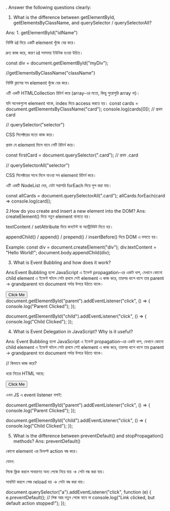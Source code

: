 . Answer the following questions clearly:

1. What is the difference between getElementById, getElementsByClassName, and querySelector / querySelectorAll?

Ans: 1. getElementById("idName")

নির্দিষ্ট id দিয়ে একটি element খুঁজে বের করে।

দ্রুত কাজ করে, কারণ id সবসময় ইউনিক হওয়া উচিত।

const div = document.getElementById("myDiv");

//getElementsByClassName("className")

নির্দিষ্ট ক্লাসের সব element খুঁজে বের করে।

এটি একটি HTMLCollection রিটার্ন করে (array-এর মতো, কিন্তু পুরোপুরি array না)।

যদি অনেকগুলো element থাকে, index দিয়ে access করতে হয়।
const cards = document.getElementsByClassName("card");
console.log(cards[0]); // প্রথম card


// querySelector("selector")

CSS সিলেক্টরের মতো কাজ করে।

প্রথম যে element মিলে যাবে সেটি রিটার্ন করে।

const firstCard = document.querySelector(".card"); // প্রথম .card

// querySelectorAll("selector")

CSS সিলেক্টরের সাথে মিলে যাওয়া সব element রিটার্ন করে।

এটি একটি NodeList দেয়, যেটা সরাসরি forEach দিয়ে লুপ করা যায়।

const allCards = document.querySelectorAll(".card");
allCards.forEach(card => console.log(card));



2.How do you create and insert a new element into the DOM?
Ans: createElement() দিয়ে নতুন element বানাতে হয়।

textContent / setAttribute দিয়ে কনটেন্ট বা অ্যাট্রিবিউট দিতে হয়।

appendChild() / append() / prepend() / insertBefore() দিয়ে DOM এ বসাতে হয়।

Example:
const div = document.createElement("div"); 
div.textContent = "Hello World!";
document.body.appendChild(div);

3. What is Event Bubbling and how does it work?

Ans:Event Bubbling হলো JavaScript এ ইভেন্ট propagation-এর একটা ধাপ, যেখানে কোনো child element এ ইভেন্ট ঘটলে সেটা প্রথমে সেই element এ কাজ করে, তারপর ধাপে ধাপে তার parent → grandparent হয়ে document পর্যন্ত উপরে উঠতে থাকে।
<div id="parent">
  <button id="child">Click Me</button>
</div>
document.getElementById("parent").addEventListener("click", () => {
  console.log("Parent Clicked");
});

document.getElementById("child").addEventListener("click", () => {
  console.log("Child Clicked");
});


4. What is Event Delegation in JavaScript? Why is it useful?

Ans:
Event Bubbling হলো JavaScript এ ইভেন্ট propagation-এর একটা ধাপ, যেখানে কোনো child element এ ইভেন্ট ঘটলে সেটা প্রথমে সেই element এ কাজ করে, তারপর ধাপে ধাপে তার parent → grandparent হয়ে document পর্যন্ত উপরে উঠতে থাকে।

// কিভাবে কাজ করে?

ধরো নিচের HTML আছে:

<div id="parent">
  <button id="child">Click Me</button>
</div>


এখন JS এ event listener বসাই:

document.getElementById("parent").addEventListener("click", () => {
  console.log("Parent Clicked");
});

document.getElementById("child").addEventListener("click", () => {
  console.log("Child Clicked");
});

5. What is the difference between preventDefault() and stopPropagation() methods?
Ans: preventDefault()

কোনো element এর ডিফল্ট action বন্ধ করে।

যেমন:

<a> লিঙ্কে ক্লিক করলে সাধারণত অন্য পেজে নিয়ে যায় → সেটা বন্ধ করা যায়।

<form> সাবমিট করলে পেজ reload হয় → সেটা বন্ধ করা যায়।

document.querySelector("a").addEventListener("click", function (e) {
  e.preventDefault(); // লিঙ্ক আর নতুন পেজে যাবে না
  console.log("Link clicked, but default action stopped!");
});
